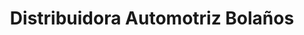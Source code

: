 ---
title: "Distribuidora Automotriz Bolaños"
url: /quito/distribuidora-automotriz-bolanos/
shop: Autoteile
---